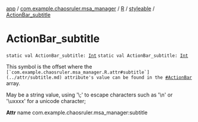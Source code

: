 [app](../../../index.md) / [com.example.chaosruler.msa_manager](../../index.md) / [R](../index.md) / [styleable](index.md) / [ActionBar_subtitle](.)

# ActionBar_subtitle

`static val ActionBar_subtitle: `[`Int`](https://kotlinlang.org/api/latest/jvm/stdlib/kotlin/-int/index.html)
`static val ActionBar_subtitle: `[`Int`](https://kotlinlang.org/api/latest/jvm/stdlib/kotlin/-int/index.html)

This symbol is the offset where the ``[`com.example.chaosruler.msa_manager.R.attr#subtitle`](../attr/subtitle.md) attribute's value can be found in the ``[`#ActionBar`](-action-bar.md) array.

May be a string value, using '\\;' to escape characters such as '\\n' or '\\uxxxx' for a unicode character;

**Attr**
name com.example.chaosruler.msa_manager:subtitle

